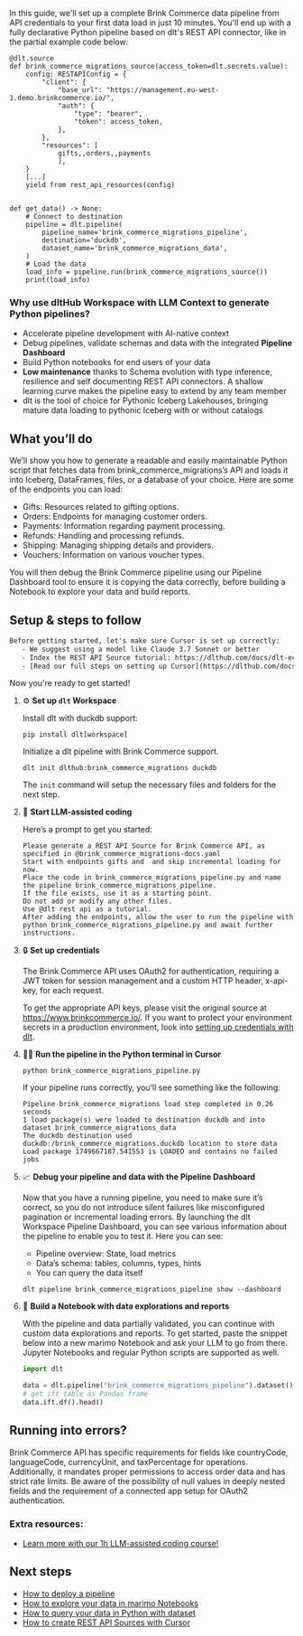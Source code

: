 In this guide, we'll set up a complete Brink Commerce data pipeline from API credentials to your first data load in just 10 minutes. You'll end up with a fully declarative Python pipeline based on dlt's REST API connector, like in the partial example code below:

```python-outcome
@dlt.source
def brink_commerce_migrations_source(access_token=dlt.secrets.value):
    config: RESTAPIConfig = {
        "client": {
            "base_url": "https://management.eu-west-1.demo.brinkcommerce.io/",
            "auth": {
                "type": "bearer",
                "token": access_token,
            },
        },
        "resources": [
            gifts,,orders,,payments
            ],
    }
    [...]
    yield from rest_api_resources(config)


def get_data() -> None:
    # Connect to destination
    pipeline = dlt.pipeline(
        pipeline_name='brink_commerce_migrations_pipeline',
        destination='duckdb',
        dataset_name='brink_commerce_migrations_data', 
    )
    # Load the data
    load_info = pipeline.run(brink_commerce_migrations_source())
    print(load_info) 
```

### Why use dltHub Workspace with LLM Context to generate Python pipelines?

- Accelerate pipeline development with AI-native context
- Debug pipelines, validate schemas and data with the integrated **Pipeline Dashboard**
- Build Python notebooks for end users of your data
- **Low maintenance** thanks to Schema evolution with type inference, resilience and self documenting REST API connectors. A shallow learning curve makes the pipeline easy to extend by any team member
- dlt is the tool of choice for Pythonic Iceberg Lakehouses, bringing mature data loading to pythonic Iceberg with or without catalogs

## What you’ll do

We’ll show you how to generate a readable and easily maintainable Python script that fetches data from brink_commerce_migrations’s API and loads it into Iceberg, DataFrames, files, or a database of your choice. Here are some of the endpoints you can load:

- Gifts: Resources related to gifting options.
- Orders: Endpoints for managing customer orders.
- Payments: Information regarding payment processing.
- Refunds: Handling and processing refunds.
- Shipping: Managing shipping details and providers.
- Vouchers: Information on various voucher types.

You will then debug the Brink Commerce pipeline using our Pipeline Dashboard tool to ensure it is copying the data correctly, before building a Notebook to explore your data and build reports.

## Setup & steps to follow

```default
Before getting started, let's make sure Cursor is set up correctly:
   - We suggest using a model like Claude 3.7 Sonnet or better
   - Index the REST API Source tutorial: https://dlthub.com/docs/dlt-ecosystem/verified-sources/rest_api/ and add it to context as **@dlt rest api**
   - [Read our full steps on setting up Cursor](https://dlthub.com/docs/dlt-ecosystem/llm-tooling/cursor-restapi#23-configuring-cursor-with-documentation)
```

Now you're ready to get started!

1. ⚙️ **Set up `dlt` Workspace**
    
    Install dlt with duckdb support:
    ```shell
    pip install dlt[workspace]
    ```

    Initialize a dlt pipeline with Brink Commerce support.
    ```shell
    dlt init dlthub:brink_commerce_migrations duckdb
    ```

    The `init` command will setup the necessary files and folders for the next step.
    
2. 🤠 **Start LLM-assisted coding**
    
    Here’s a prompt to get you started:
    
    ```prompt
    Please generate a REST API Source for Brink Commerce API, as specified in @brink_commerce_migrations-docs.yaml 
    Start with endpoints gifts and  and skip incremental loading for now. 
    Place the code in brink_commerce_migrations_pipeline.py and name the pipeline brink_commerce_migrations_pipeline. 
    If the file exists, use it as a starting point. 
    Do not add or modify any other files. 
    Use @dlt rest api as a tutorial. 
    After adding the endpoints, allow the user to run the pipeline with python brink_commerce_migrations_pipeline.py and await further instructions.
    ```

    
3. 🔒 **Set up credentials** 
    
    The Brink Commerce API uses OAuth2 for authentication, requiring a JWT token for session management and a custom HTTP header, x-api-key, for each request.
    
    To get the appropriate API keys, please visit the original source at https://www.brinkcommerce.io/.
    If you want to protect your environment secrets in a production environment, look into [setting up credentials with dlt](https://dlthub.com/docs/walkthroughs/add_credentials).
    
4. 🏃‍♀️ **Run the pipeline in the Python terminal in Cursor**
    
    ```shell
    python brink_commerce_migrations_pipeline.py
    ```
    
    If your pipeline runs correctly, you’ll see something like the following:
    
    ```shell
    Pipeline brink_commerce_migrations load step completed in 0.26 seconds
    1 load package(s) were loaded to destination duckdb and into dataset brink_commerce_migrations_data
    The duckdb destination used duckdb:/brink_commerce_migrations.duckdb location to store data
    Load package 1749667187.541553 is LOADED and contains no failed jobs
    ```
    
5. 📈 **Debug your pipeline and data with the Pipeline Dashboard**

    Now that you have a running pipeline, you need to make sure it’s correct, so you do not introduce silent failures like misconfigured pagination or incremental loading errors. By launching the dlt Workspace Pipeline Dashboard, you can see various information about the pipeline to enable you to test it. Here you can see:
    - Pipeline overview: State, load metrics
    - Data’s schema: tables, columns, types, hints
    - You can query the data itself
    
    ```shell
    dlt pipeline brink_commerce_migrations_pipeline show --dashboard
    ```
    
6. 🐍 **Build a Notebook with data explorations and reports**

    With the pipeline and data partially validated, you can continue with custom data explorations and reports. To get started, paste the snippet below into a new marimo Notebook and ask your LLM to go from there. Jupyter Notebooks and regular Python scripts are supported as well.

    
    ```python
    import dlt

   data = dlt.pipeline("brink_commerce_migrations_pipeline").dataset()
   # get ift table as Pandas frame
   data.ift.df().head()
    ```

## Running into errors?

Brink Commerce API has specific requirements for fields like countryCode, languageCode, currencyUnit, and taxPercentage for operations. Additionally, it mandates proper permissions to access order data and has strict rate limits. Be aware of the possibility of null values in deeply nested fields and the requirement of a connected app setup for OAuth2 authentication.

### Extra resources:

- [Learn more with our 1h LLM-assisted coding course!](https://www.youtube.com/watch?v=GGid70rnJuM)

## Next steps

- [How to deploy a pipeline](https://dlthub.com/docs/walkthroughs/deploy-a-pipeline)
- [How to explore your data in marimo Notebooks](https://dlthub.com/docs/general-usage/dataset-access/marimo)
- [How to query your data in Python with dataset](https://dlthub.com/docs/general-usage/dataset-access/dataset)
- [How to create REST API Sources with Cursor](https://dlthub.com/docs/dlt-ecosystem/llm-tooling/cursor-restapi)